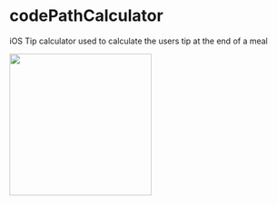 # codePathCalculator
iOS Tip calculator used to calculate the users tip at the end of a meal 


<img src="http://g.recordit.co/DsR6beW8o6.gif" width=250><br>



